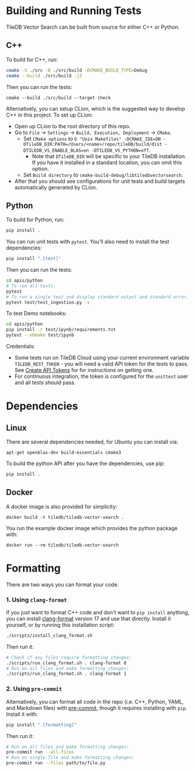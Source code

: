 # Building and Running Tests

TileDB Vector Search can be built from source for either C++ or Python.

## C++

To build for C++, run:

```bash
cmake -S ./src -B ./src/build -DCMAKE_BUILD_TYPE=Debug
cmake --build ./src/build -j3
```

Then you can run the tests:

```
cmake --build ./src/build --target check
```

Alternatively, you can setup CLion, which is the suggested way to develop C++ in this project. To set up CLion:

- Open up CLion to the root directory of this repo.
- Go to `File` -> `Settings` -> `Build, Execution, Deployment` -> `CMake`.
  - Set `CMake options` to `G "Unix Makefiles" -DCMAKE_IDE=ON -DTileDB_DIR:PATH=/Users/<name>/repo/tileDB/build/dist -DTILEDB_VS_ENABLE_BLAS=on -DTILEDB_VS_PYTHON=off`.
    - Note that `DTileDB_DIR` will be specific to your TileDB installation. If you have it installed in a standard location, you can omit this option.
  - Set `Build directory` to `cmake-build-debug/libtiledbvectorsearch`.
- After that you should see configurations for unit tests and build targets automatically generated by CLion.

## Python

To build for Python, run:

```bash
pip install .
```

You can run unit tests with `pytest`. You'll also need to install the test dependencies:

```bash
pip install ".[test]"
```

Then you can run the tests:

```bash
cd apis/python
# To run all tests.
pytest
# To run a single test and display standard output and standard error.
pytest test/test_ingestion.py -s
```

To test Demo notebooks:

```bash
cd apis/python
pip install -r test/ipynb/requirements.txt
pytest --nbmake test/ipynb
```

Credentials:

- Some tests run on TileDB Cloud using your current environment variable `TILEDB_REST_TOKEN` - you will need a valid API token for the tests to pass. See [Create API Tokens](https://docs.tiledb.com/cloud/how-to/account/create-api-tokens) for for instructions on getting one.
- For continuous integration, the token is configured for the `unittest` user and all tests should pass.

# Dependencies

## Linux

There are several dependencies needed, for Ubuntu you can install via:

```
apt-get openblas-dev build-essentials cmake3
```

To build the python API after you have the dependencies, use pip:

```bash
pip install .
```

## Docker

A docker image is also provided for simplicity:

```
docker build -t tiledb/tiledb-vector-search .
```

You run the example docker image which provides the python package with:

```
docker run --rm tiledb/tiledb-vector-search
```

# Formatting

There are two ways you can format your code.

### 1. Using `clang-format`

If you just want to format C++ code and don't want to `pip install` anything, you can install [clang-format](https://clang.llvm.org/docs/ClangFormat.html) version 17 and use that directly. Install it yourself, or by running this installation script:

```bash
./scripts/install_clang_format.sh
```

Then run it:

```bash
# Check if any files require formatting changes:
./scripts/run_clang_format.sh . clang-format 0
# Run on all files and make formatting changes:
./scripts/run_clang_format.sh . clang-format 1
```

### 2. Using `pre-commit`

Alternatively, you can format all code in the repo (i.e. C++, Python, YAML, and Markdown files) with [pre-commit](https://pre-commit.com/), though it requires installing with `pip`. Install it with:

```bash
pip install ".[formatting]"
```

Then run it:

```bash
# Run on all files and make formatting changes:
pre-commit run --all-files
# Run on single file and make formatting changes:
pre-commit run --files path/to/file.py
```
